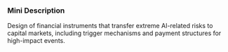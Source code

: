 ### Mini Description

Design of financial instruments that transfer extreme AI-related risks to capital markets, including trigger mechanisms and payment structures for high-impact events.
